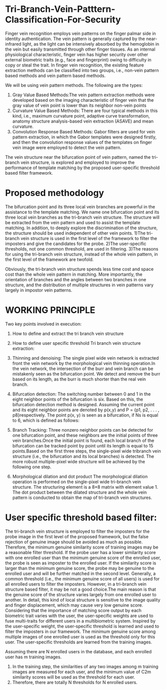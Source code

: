 # Tri-Branch-Vein-Patttern-Classification-For-Security
Finger vein recognition employs vein patterns on the finger palmar side in identity
authentication. The vein pattern is generally captured by the near-infrared light, as
the light can be intensively absorbed by the hemoglobin in the vein but easily
transmitted through other finger tissues. As an internal physiological
characteristic, finger vein has higher security over other external biometric traits
(e.g., face and fingerprint) owing to difficulty in copy or steal the trait.
In finger vein recognition, the existing feature extraction methods can be classified
into two groups, i.e., non-vein pattern based methods and vein pattern based
methods.

We will be using vein pattern methods. The following are the types:
1. Gray Value Based Methods:The vein pattern extraction methods were
developed based on the imaging characteristic of finger vein that the gray value of
vein point is lower than its neighbor non-vein points
2. Curvature Value Based Methods: There are four typical methods in this kind,
i.e., maximum curvature point, adaptive curve transformation, anatomy structure
analysis-based vein extraction (ASAVE) and mean curvature.
3. Convolution Response Based Methods: Gabor filters are used for vein pattern
extraction, in which the Gabor templates were designed firstly, and then the
convolution response values of the templates on finger vein image were employed
to detect the vein pattern.

The vein structure near the bifurcation point of vein pattern, named the tri-branch
vein structure, is explored and employed to improve the performance of template
matching by the proposed user-specific threshold based filter framework.

# Proposed methodology

The bifurcation point and its three local vein branches are powerful in the
assistance to the template matching. We name one bifurcation point and its three
local vein branches as the tri-branch vein structure. The structure will be extracted
from the vein pattern and used to assist the template matching.
In addition, to deeply explore the discrimination of the structure, the structure
should be used independent of other vein points.
1)The tri-branch vein structure is used in the first level of the framework to filter
the imposters and give the candidates for the probe.
2)The user-specific thresholds, not one common threshold, are used in filtering.
3)The reasons for using the tri-branch vein structure, instead of the whole vein
pattern, in the first level of the framework are twofold.

Obviously, the tri-branch vein structure spends less time cost and space cost than
the whole vein pattern in matching. More importantly, the orientation of branches
and the angles between two branches in one structure, and the distribution of
multiple structures in vein patterns vary largely in impostor vein patterns.

# WORKING PRINCIPLE

Two key points involved in execution:
1. How to define and extract the tri branch vein structure
2. How to define user specific threshold
Tri branch vein structure extraction:

1. Thinning and denoising:
The single pixel wide vein network is extracted front the vein network by
the morphological vein thinning operation.In the vein network, the intersection of the burr and vein branch can be
mistakenly seen as the bifurcation point. We detect and remove the burr based on its length, as the burr is much
shorter than the real vein branch.

2. Bifurcation detection:
The switching number between 0 and 1 in the eight neighbor points of the
bifurcation is six. Based on this, the bifurcation detection method is designed. Assuming the current point and its eight neighbor points are denoted by p(x,y) and P = {p1, p2, . . . , p8}respectively. The point p(x, y) is seen as a bifurcation, if Ns is equal to 6, which is defined as follows:

3. Branch Tracking:
Three nonzero neighbor points can be detected for one bifurcation
point, and these neighbors are the initial points of three vein branches.Once the initial point is found, each local branch of the bifurcation
can be tracked point by point until its length is equal to 15 points.Based on the first three steps, the single-pixel wide tribranch vein
structure (i.e., the bifurcation and its local branches) is detected. The more robust multiple-pixel wide structure will be achieved by the
following one step.

4. Morphological dilation and dot product
The morphological dilation operation is performed on the single-pixel wide
tri-branch vein structure. The structuring element is a 8×8 matrix with element value 1. The dot product between the dilated structure and the whole vein pattern is conducted to obtain the map of tri-branch vein structures.

# User specific threshold based filter:
The tri-branch vein structure is employed to filter the imposters for the probe
image in the first level of the proposed framework, but the false rejection of
genuine image should be avoided as much as possible. Therefore, the minimum genuine similarity score of training images may be a
reasonable filter threshold. If the probe user has a lower similarity score with one enrolled user than the
minimum genuine score of the enrolled user, the probe is seen as imposter to the
enrolled user. If the similarity score is larger than the minimum genuine score, the probe may be
genuine to the enrolled user and will be further matched in the second level. Generally, a common threshold (i.e., the minimum genuine score of all users) is used for all enrolled users to filter the imposters. However, in a tri-branch vein structure based filter, it may be not a good choice.The main reason is that the genuine score of the structure varies largely from one
enrolled user to another. In detail, this kind of local structure is sensitive to the image quality and finger
displacement, which may cause very low genuine score. Considering that the importance of matching score output by each biometric trait
varies with the user, the user-specific weights are used to fuse multi-traits for
different users in a multibiometric system. Inspired by the user-specific weight, the user-specific threshold is learned and
used to filter the imposters in our framework. The minimum genuine score among multiple images of one enrolled user is used
as the threshold only for this user. The user-specific thresholds are learned from the training images.

Assuming there are N enrolled users in the database, and each enrolled user has m
training images.
1. In the training step, the similarities of any two images among m training images
are measured for each user, and the minimum value of C2m similarity scores will
be used as the threshold for each user.
2. Therefore, there are totally N thresholds for N enrolled users.
